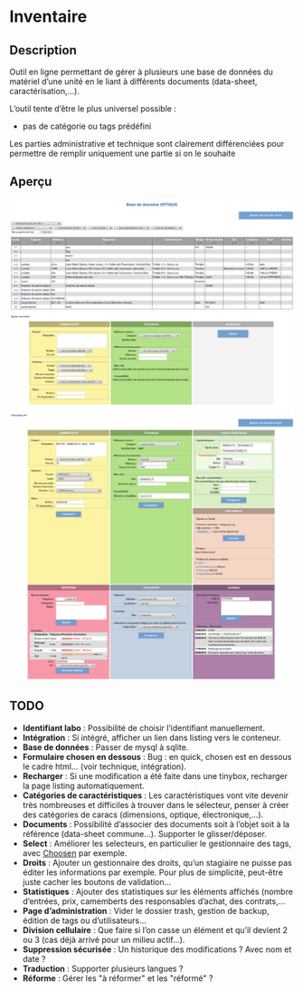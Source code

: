 # Inventaire

## Description

Outil en ligne permettant de gérer à plusieurs une base de données du matériel d’une unité en le liant à différents documents (data-sheet, caractérisation,…).

L’outil tente d’être le plus universel possible :
* pas de catégorie ou tags prédéfini

Les parties administrative et technique sont clairement différenciées pour permettre de remplir uniquement une partie si on le souhaite

## Aperçu

![Preview index](./README_preview_index.png)
![Preview add](./README_preview_add.png)
![Preview informations](./README_preview_informations.png)

## TODO

* **Identifiant labo** : Possibilité de choisir l’identifiant manuellement.
* **Intégration** : Si intégré, afficher un lien dans listing vers le conteneur.
* **Base de données** : Passer de mysql à sqlite.
* **Formulaire chosen en dessous** : Bug : en quick, chosen est en dessous le cadre html… (voir technique, intégration).
* **Recharger** : Si une modification a été faite dans une tinybox, recharger la page listing automatiquement.
* **Catégories de caractéristiques** : Les caractéristiques vont vite devenir très nombreuses et difficiles à trouver dans le sélecteur, penser à créer des catégories de caracs (dimensions, optique, électronique,…).
* **Documents** : Possibilité d’associer des documents soit à l’objet soit à la référence (data-sheet commune…). Supporter le glisser/déposer.
* **Select** : Améliorer les selecteurs, en particulier le gestionnaire des tags, avec [Choosen](https://harvesthq.github.io/chosen/#selected-and-disabled-support) par exemple.
* **Droits** : Ajouter un gestionnaire des droits, qu’un stagiaire ne puisse pas éditer les informations par exemple. Pour plus de simplicité, peut-être juste cacher les boutons de validation…
* **Statistiques** : Ajouter des statistiques sur les éléments affichés (nombre d’entrées, prix, camemberts des responsables d’achat, des contrats,…
* **Page d’administration** : Vider le dossier trash, gestion de backup, édition de tags ou d’utilisateurs…
* **Division cellulaire** : Que faire si l’on casse un élément et qu’il devient 2 ou 3 (cas déjà arrivé pour un milieu actif…).
* **Suppression sécurisée** : Un historique des modifications ? Avec nom et date ?
* **Traduction** : Supporter plusieurs langues ?
* **Réforme** : Gérer les "à réformer" et les "réformé" ?

